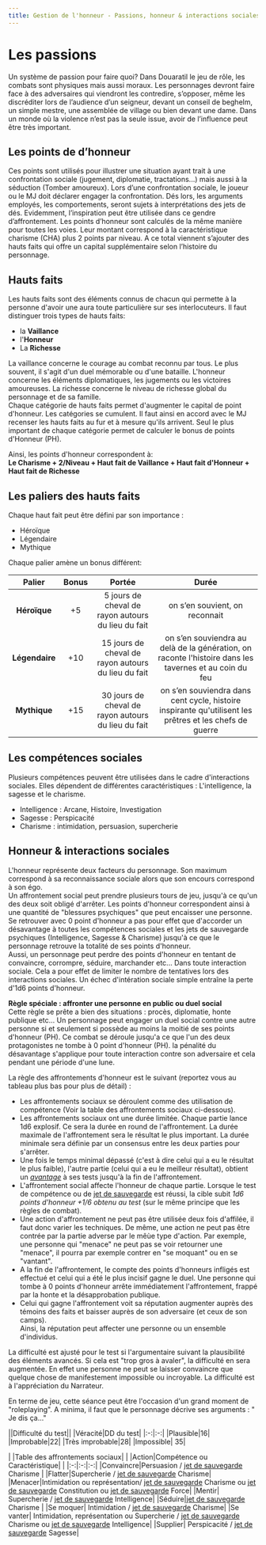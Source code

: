 ```yaml
---
title: Gestion de l'honneur - Passions, honneur & interactions sociales
---
```

# Les passions

Un système de passion pour faire quoi? Dans Douaratil le jeu de rôle, les combats sont physiques mais aussi moraux. Les personnages devront faire face à des adversaires qui viendront les contredire, s’opposer, même les discréditer lors de l’audience d’un seigneur, devant un conseil de beghelm, un simple mestre, une assemblée de village ou bien devant une dame. Dans un monde où la violence n’est pas la seule issue, avoir de l’influence peut être très important.

## Les points de d’honneur
Ces points sont utilisés pour illustrer une situation ayant trait à une confrontation sociale (jugement, diplomatie, tractations...) mais aussi à la séduction (Tomber amoureux).
Lors d’une confrontation sociale, le joueur ou le MJ doit déclarer engager la confrontation. Dés lors, les arguments employés, les comportements, seront sujets à interprétations des jets de dés. Evidemment, l’inspiration peut être utilisée dans ce gendre d’affrontement.
Les points d’honneur sont calculés de la même manière pour toutes les voies. Leur montant correspond à la caractéristique charisme (CHA) plus 2 points par niveau. A ce total viennent s’ajouter des hauts faits qui offre un capital supplémentaire selon l’histoire du personnage.

## Hauts faits
Les hauts faits sont des éléments connus de chacun qui permette à la personne d'avoir une aura toute particulière sur ses interlocuteurs. Il faut distinguer trois types de hauts faits:  
- la **Vaillance**
- l'**Honneur**
- La **Richesse**

La vaillance concerne le courage au combat reconnu par tous. Le plus souvent, il s'agit d'un duel mémorable ou d'une bataille. L'honneur concerne les éléments diplomatiques, les jugements ou les victoires amoureuses. La richesse concerne le niveau de richesse global du personnage et de sa famille.  
Chaque catégorie de hauts faits permet d'augmenter le capital de point d'honneur. Les catégories se cumulent. Il faut ainsi en accord avec le MJ recenser les hauts faits au fur et à mesure qu'ils arrivent. Seul le plus important de chaque catégorie permet de calculer le bonus de points d'Honneur (PH).

Ainsi, les points d'honneur correspondent à:  
**Le Charisme + 2/Niveau + Haut fait de Vaillance + Haut fait d'Honneur + Haut fait de Richesse**  

## Les paliers des hauts faits  
Chaque haut fait peut être défini par son importance :
- Héroïque  
- Légendaire
- Mythique

Chaque palier amène un bonus différent:  

|Palier|Bonus|Portée|Durée|
|:-:|:-:|:-:|:-:|
|**Héroïque**|+5 |5 jours de cheval de rayon autours du lieu du fait|on s’en souvient, on reconnait|
|**Légendaire**|+10|15 jours de cheval de rayon autours du lieu du fait|on s’en souviendra au delà de la génération, on raconte l'histoire dans les tavernes et au coin du feu|
|**Mythique**|+15|30 jours de cheval de rayon autours du lieu du fait|on s’en souviendra dans cent cycle, histoire inspirante qu'utilisent les prêtres et les chefs de guerre|

## Les compétences sociales
Plusieurs compétences peuvent être utilisées dans le cadre d'interactions sociales. Elles dépendent de différentes caractéristiques : L'intelligence, la sagesse et le charisme.

- Intelligence : Arcane, Histoire, Investigation
- Sagesse : Perspicacité
- Charisme : intimidation, persuasion, supercherie

## Honneur & interactions sociales
L'honneur représente deux facteurs du personnage. Son maximum correspond à sa reconnaissance sociale alors que son encours correspond à son égo.  
Un affrontement social peut prendre plusieurs tours de jeu, jusqu'à ce qu'un des deux soit obligé d'arrêter. Les points d'honneur correspondent ainsi à une quantité de "blessures psychiques" que peut encaisser une personne.  
Se retrouver avec 0 point d'honneur a pas pour effet que d'accorder un désavantage à toutes les compétences sociales et les jets de sauvegarde psychiques (Intelligence, Sagesse & Charisme) jusqu'à ce que le personnage retrouve la totalité de ses points d'honneur.  
Aussi, un personnage peut perdre des points d'honneur en tentant de convaincre, corrompre, séduire, marchander etc... Dans toute interaction sociale. Cela a pour effet de limiter le nombre de tentatives lors des interactions sociales. Un échec d'intération sociale simple entraîne la perte d'1d6 points d'honneur.      

**Règle spéciale : affronter une personne en public ou duel social**  
Cette règle se prête a bien des situations : procès, diplomatie, honte publique etc... Un personnage peut engager un duel social contre une autre personne si et seulement si possède au moins la moitié de ses points d'honneur (PH). Ce combat se déroule jusqu'a ce que l'un des deux protagonistes ne tombe à 0 point d'honneur (PH). la pénalité du désavantage s'applique pour toute interaction contre son adversaire et cela pendant une période d'une lune.   

La règle des affrontements d'honneur est le suivant (reportez vous au tableau plus bas pour plus de détail) :  

- Les affrontements sociaux se déroulent comme des utilisation de compétence (Voir la table des affrontements sociaux ci-dessous).   
- Les affrontements sociaux ont une durée limitée. Chaque partie lance 1d6 explosif. Ce sera la durée en round de l'affrontement. La durée maximale de l'affrontement sera le résultat le plus important. La durée minimale sera définie par un consensus entre les deux parties pour s'arrêter.    
- Une fois le temps minimal dépassé (c'est à dire celui qui a eu le résultat le plus faible), l'autre partie (celui qui a eu le meilleur résultat), obtient un [_avantage_](/utiliser-les-caracteristiques/#avantage-et-desavantage) à ses tests jusqu'à la fin de l'affrontement.   
- L'affrontement social affecte l'honneur de chaque partie. Lorsque le test de compétence ou de [jet de sauvegarde](/utiliser-les-caracteristiques/#jets-de-sauvegarde) est réussi, la cible subit _*1d6 points d'honneur +1/6 obtenu au test*_ (sur le même principe que les règles de combat).    
- Une action d'affrontement ne peut pas être utilisée deux fois d'affilée, il faut donc varier les techniques. De même, une action ne peut pas être contrée par la partie adverse par le mêùe type d'action. Par exemple, une personne qui "menace" ne peut pas se voir retourner une "menace", il pourra par exemple contrer en "se moquant" ou en se "vantant".   
- A la fin de l'affrontement, le compte des points d'honneurs infligés est effectué et celui qui a été le plus incisif gagne le duel. Une personne qui tombe à 0 points d'honneur arrête immédiatement l'affrontement, frappé par la honte et la désapprobation publique.   
- Celui qui gagne l'affrontement voit sa réputation augmenter auprès des témoins des faits et baisser auprès de son adversaire (et ceux de son camps).     
Ainsi, la réputation peut affecter une personne ou un ensemble d'individus.   

La difficulté est ajusté pour le test si l'argumentaire suivant la plausibilité des éléments avancés. Si cela est "trop gros à avaler", la difficulté en sera augmentée. En effet une personne ne peut se laisser convaincre que quelque chose de manifestement impossible ou incroyable. La difficulté est à l'appréciation du Narrateur.   

En terme de jeu, cette séance peut être l'occasion d'un grand moment de "roleplaying". A minima, il faut que le personnage décrive ses arguments : " Je dis ça..."


||Difficulté du test||
|Véracité|DD du test|
|:-:|:-:|
|Plausible|16|
|Improbable|22|
|Très improbable|28|
|Impossible| 35|


| |Table des affrontements sociaux| |
|Action|Compétence ou Caractéristique| |
|:-:|:-:|:-:|
|Convaincre|Persuasion / [jet de sauvegarde](/utiliser-les-caracteristiques/#jets-de-sauvegarde) Charisme  |
|Flatter|Supercherie / [jet de sauvegarde](/utiliser-les-caracteristiques/#jets-de-sauvegarde) Charisme|
|Menacer|Intimidation ou représentation/ [jet de sauvegarde](/utiliser-les-caracteristiques/#jets-de-sauvegarde) Charisme ou [jet de sauvegarde](/utiliser-les-caracteristiques/#jets-de-sauvegarde) Constitution ou [jet de sauvegarde](/utiliser-les-caracteristiques/#jets-de-sauvegarde) Force|
|Mentir| Supercherie / [jet de sauvegarde](/utiliser-les-caracteristiques/#jets-de-sauvegarde) Intelligence|
|Séduire|[jet de sauvegarde](/utiliser-les-caracteristiques/#jets-de-sauvegarde) Charisme |
|Se moquer| Intimidation / [jet de sauvegarde](/utiliser-les-caracteristiques/#jets-de-sauvegarde) Charisme|
|Se vanter| Intimidation, représentation ou Supercherie / [jet de sauvegarde](/utiliser-les-caracteristiques/#jets-de-sauvegarde) Charisme ou [jet de sauvegarde](/utiliser-les-caracteristiques/#jets-de-sauvegarde) Intelligence|
|Supplier| Perspicacité / [jet de sauvegarde](/utiliser-les-caracteristiques/#jets-de-sauvegarde) Sagesse|
